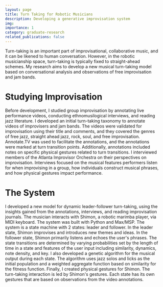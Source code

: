 ```yaml
---
layout: page
title: Turn Taking for Robotic Musicians
description: Developing a generative improvisation system
img: 
importance: 1
category: graduate-research
related_publications: false
---
```


Turn-taking is an important part of improvisational, collaborative music, and it can be likened to human conversation. However, in the robotic musicianship space, turn-taking is typically fixed to straight-ahead schemes. My research aims to develop a new musical turn-taking model based on conversational analysis and observations of free improvisation and jam bands.

# Studying Improvisation
Before development, I studied group improvisation by annotating live performance videos, conducting ethnomusilogical interviews, and reading jazz literature.
I developed an initial turn-taking taxonomy to annotate videos of improvisers and jam bands. The videos were validated for improvisation using their title and comments, and they covered the genres of free jazz, straight ahead jazz, rock, soul, and free improvisation. Annotate.TV was used to facilitate the annotations, and the annotations were marked at turn transition points. Additionally, annotations included notes on specific physical gestures related to turn transitions.
I interviewed members of the Atlanta Improvisor Orchestra on their perspectives on improvisation. Interviews focused on the musical features performers listen for when improvising in a group, how individuals construct musical phrases, and how physical gestures impact performance.

# The System
I developed a new model for dynamic leader-follower turn-taking, using the insights gained from the annotations, interviews, and reading improvisation journals. The musician interacts with Shimon, a robotic marimba player, via MIDI keyboard. The system was built with Python and Max/MSP.
The system is a state machine with 2 states: leader and follower. In the leader state, Shimon improvises and introduces new themes and ideas. In the follower state, Shimon primarily listens and echoes the user's phrases. The state transitions are determined by varying probabilities set by the length of time in a state and features of the user input including similarity, dynamics, note density, and key.
I also developed a genetic algorithm for the musical output during each state. The algorithm uses jazz solos and licks as the initial population and a weighted aggregate function based on similarity for the fitness function.
Finally, I created physical gestures for Shimon. The turn-taking interaction is led by Shimon's gestures. Each state has its own gestures that are based on observations from the video annotations.
